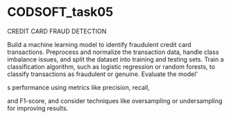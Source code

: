 # CODSOFT_task05
CREDIT CARD FRAUD DETECTION

Build a machine learning model to identify fraudulent credit card
transactions.
Preprocess and normalize the transaction data, handle class
imbalance issues, and split the dataset into training and testing sets.
Train a classification algorithm, such as logistic regression or random
forests, to classify transactions as fraudulent or genuine.
Evaluate the model'

s performance using metrics like precision, recall,

and F1-score, and consider techniques like oversampling or
undersampling for improving results.
